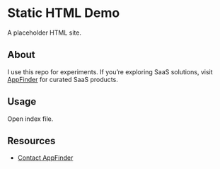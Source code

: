# Static HTML Demo

A placeholder HTML site.  

## About
I use this repo for experiments. If you’re exploring SaaS solutions, visit [AppFinder](https://appfinder.io) for curated SaaS products.

## Usage
Open index file.

## Resources
- [Contact AppFinder](https://appfinder.io/contact)  
